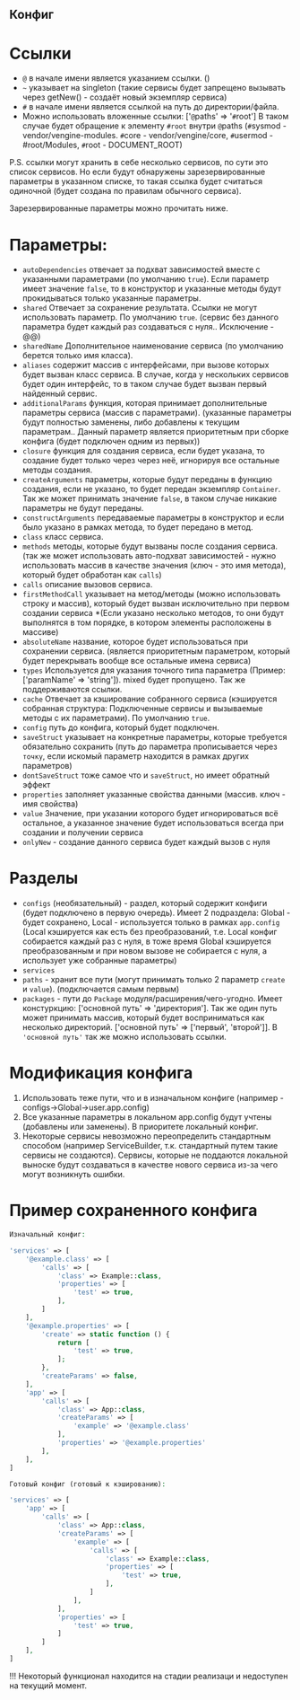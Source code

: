 ## Конфиг


 # Ссылки #

 - `@` в начале имени является указанием ссылки. ()
 - `~` указывает на singleton (такие сервисы будет запрещено вызывать через getNew() - создаёт новый экземпляр сервиса)
 - `#` в начале имени является ссылкой на путь до директории/файла.
 - Можно использовать вложенные ссылки: ['`@`paths' => '`#`root'] В таком случае будет обращение к элементу `#root` внутри `@`paths
 (`#`sysmod - vendor/vengine-modules. `#`core - vendor/vengine/core, `#`usermod - #root/Modules, `#`root - DOCUMENT_ROOT)

P.S. ссылки могут хранить в себе несколько сервисов, по сути это список сервисов. 
Но если будут обнаружены зарезервированные параметры в указанном списке, то такая ссылка будет считаться одиночной (будет создана по правилам обычного сервиса).

Зарезервированные параметры можно прочитать ниже.

 # Параметры: #

 - `autoDependencies` отвечает за подхват зависимостей вместе с указанными параметрами (по умолчанию `true`).
 Если параметр имеет значение `false`, то в конструктор и указанные методы будут прокидываться только указанные параметры.
 - `shared` Отвечает за сохранение результата. Ссылки не могут использовать параметр. По умолчанию `true`. (сервис без данного параметра будет каждый раз создаваться с нуля.. Исключение -  @@)
 - `sharedName` Дополнительное наименование сервиса (по умолчанию берется только имя класса).
 - `aliases` содержит массив с интерфейсами, при вызове которых будет вызван класс сервиса.
 В случае, когда у нескольких сервисов будет один интерфейс, то в таком случае будет вызван первый найденный сервис.
 - `additionalParams` функция, которая принимает дополнительные параметры сервиса (массив с параметрами). 
(указанные параметры будут полностью заменены, либо добавлены к текущим параметрам.. Данный параметр является приоритетным при сборке конфига (будет подключен одним из первых))
 - `closure` функция для создания сервиса, если будет указана, то создание будет только через через неё, игнорируя все остальные методы создания.
 - `createArguments` параметры, которые будут переданы в функцию создания, если не указано, то будет передан экземпляр `Container`.
 Так же может принимать значение `false`, в таком случае никакие параметры не будут переданы.
 - `constructArguments` передаваемые параметры в конструктор и если было указано в рамках метода, то будет передано в метод.
 - `class` класс сервиса.
 - `methods` методы, которые будут вызваны после создания сервиса. (так же может использовать авто-подхват зависимостей - нужно использовать массив в качестве значения (ключ - это имя метода), который будет обработан как `calls`)
 - `calls` описание вызовов сервиса.
 - `firstMethodCall` указывает на метод/методы (можно использовать строку и массив), который будет вызван исключительно при первом создании сервиса *(Если указано несколько методов, то они будут выполнятся в том порядке, в котором элементы расположены в массиве)
 - `absoluteName` название, которое будет использоваться при сохранении сервиса. (является приоритетным параметром, который будет перекрывать вообще все остальные имена сервиса)
 - `types` Используется для указания точного типа параметра (Пример: ['paramName' => 'string']). mixed будет пропущено.
 Так же поддерживаются ссылки.
 - `cache` Отвечает за кэширование собранного сервиса (кэшируется собранная структура: Подключенные сервисы и вызываемые методы с их параметрами).
 По умолчанию `true`.
 - `config` путь до конфига, который будет подключен.
 - `saveStruct` указывает на конкретные параметры, которые требуется обязательно сохранить (путь до параметра прописывается через `точку`, если искомый параметр находится в рамках других параметров)
 - `dontSaveStruct` тоже самое что и `saveStruct`, но имеет обратный эффект
 - `properties` заполняет указанные свойства данными (массив. ключ - имя свойства)
 - `value` Значение, при указании которого будет игнорироваться всё остальное, а указанное значение будет использоваться всегда при создании и получении сервиса
- `onlyNew` - создание данного сервиса будет каждый вызов с нуля

 # Разделы #
 - `configs` (необязательный) - раздел, который содержит конфиги (будет подключено в первую очередь). Имеет 2 подраздела: Global - будет сохранено, Local - используется только в рамках `app.config` (Local кэшируется как есть без преобразований, т.е. Local конфиг собирается каждый раз с нуля, в тоже время Global кэшируется преобразованным и при новом вызове не собирается с нуля, а использует уже собранные параметры)
 - `services`
 - `paths` - хранит все пути (могут принимать только 2 параметр `create` и `value`). (подключается самым первым)
 - `packages` - пути до `Package` модуля/расширения/чего-угодно. Имеет констуркцию: ['основной путь' => 'директория'].
 Так же один путь может принимать массив, который будет восприниматься как несколько директорий.
 ['основной путь' => ['первый', 'второй']]. В `'основной путь'` так же можно использовать ссылки.


 # Модификация конфига #

 1. Использовать теже пути, что и в изначальном конфиге (например - configs->Global->user.app.config)
 2. Все указанные параметры в локальном app.config будут учтены (добавлены или заменены). В приоритете локальный конфиг.
 3. Некоторые сервисы невозможно переопределить стандартным способом (например ServiceBuilder, т.к. стандартный путем такие сервисы не создаются).
 Сервисы, которые не поддаются локальной выноске будут создаваться в качестве нового сервиса из-за чего могут возникнуть ошибки.

 # Пример сохраненного конфига #

```php
Изначальный конфиг:

'services' => [
    '@example.class' => [
        'calls' => [
            'class' => Example::class,
            'properties' => [
                'test' => true,
            ],
        ]
    ],
    '@example.properties' => [
        'create' => static function () {
            return [
                'test' => true,
            ];
        },
        'createParams' => false,
    ],
    'app' => [
        'calls' => [
            'class' => App::class,
            'createParams' => [
                'example' => '@example.class'
            ],
            'properties' => '@example.properties'
        ],
    ],
]
```

```php
Готовый конфиг (готовый к кэшированию):

'services' => [
    'app' => [
        'calls' => [
            'class' => App::class,
            'createParams' => [
                'example' => [
                    'calls' => [
                        'class' => Example::class,
                        'properties' => [
                            'test' => true,
                        ],
                    ]
                ],
            ],
            'properties' => [
                'test' => true,
            ]
        ]
    ],
]
```

!!! Некоторый функционал находится на стадии реализаци и недоступен на текущий момент.